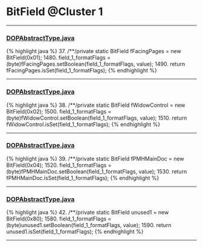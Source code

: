 # BitField @Cluster 1

***

### [DOPAbstractType.java](https://searchcode.com/codesearch/view/88635700/)
{% highlight java %}
37. /**/private static BitField fFacingPages = new BitField(0x01);
1480.     field_1_formatFlags = (byte)fFacingPages.setBoolean(field_1_formatFlags, value);
1490.     return fFacingPages.isSet(field_1_formatFlags);
{% endhighlight %}

***

### [DOPAbstractType.java](https://searchcode.com/codesearch/view/88635700/)
{% highlight java %}
38. /**/private static BitField fWidowControl = new BitField(0x02);
1500.     field_1_formatFlags = (byte)fWidowControl.setBoolean(field_1_formatFlags, value);
1510.     return fWidowControl.isSet(field_1_formatFlags);
{% endhighlight %}

***

### [DOPAbstractType.java](https://searchcode.com/codesearch/view/88635700/)
{% highlight java %}
39. /**/private static BitField fPMHMainDoc = new BitField(0x04);
1520.     field_1_formatFlags = (byte)fPMHMainDoc.setBoolean(field_1_formatFlags, value);
1530.     return fPMHMainDoc.isSet(field_1_formatFlags);
{% endhighlight %}

***

### [DOPAbstractType.java](https://searchcode.com/codesearch/view/88635700/)
{% highlight java %}
42. /**/private static BitField unused1 = new BitField(0x80);
1580.     field_1_formatFlags = (byte)unused1.setBoolean(field_1_formatFlags, value);
1590.     return unused1.isSet(field_1_formatFlags);
{% endhighlight %}

***

